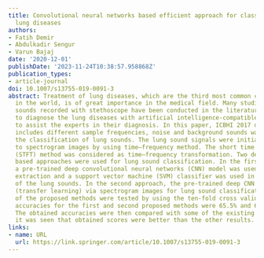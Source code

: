 ```yaml
---
title: Convolutional neural networks based efficient approach for classification of
  lung diseases
authors:
- Fatih Demir
- Abdulkadir Sengur
- Varun Bajaj
date: '2020-12-01'
publishDate: '2023-11-24T10:38:57.958868Z'
publication_types:
- article-journal
doi: 10.1007/s13755-019-0091-3
abstract: Treatment of lung diseases, which are the third most common cause of death
  in the world, is of great importance in the medical field. Many studies using lung
  sounds recorded with stethoscope have been conducted in the literature in order
  to diagnose the lung diseases with artificial intelligence-compatible devices and
  to assist the experts in their diagnosis. In this paper, ICBHI 2017 database which
  includes different sample frequencies, noise and background sounds was used for
  the classification of lung sounds. The lung sound signals were initially converted
  to spectrogram images by using time–frequency method. The short time Fourier transform
  (STFT) method was considered as time–frequency transformation. Two deep learning
  based approaches were used for lung sound classification. In the first approach,
  a pre-trained deep convolutional neural networks (CNN) model was used for feature
  extraction and a support vector machine (SVM) classifier was used in classification
  of the lung sounds. In the second approach, the pre-trained deep CNN model was fine-tuned
  (transfer learning) via spectrogram images for lung sound classification. The accuracies
  of the proposed methods were tested by using the ten-fold cross validation. The
  accuracies for the first and second proposed methods were 65.5% and 63.09%, respectively.
  The obtained accuracies were then compared with some of the existing results and
  it was seen that obtained scores were better than the other results.
links:
- name: URL
  url: https://link.springer.com/article/10.1007/s13755-019-0091-3
---
```

